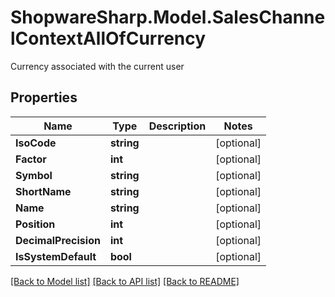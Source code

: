 # ShopwareSharp.Model.SalesChannelContextAllOfCurrency
Currency associated with the current user

## Properties

Name | Type | Description | Notes
------------ | ------------- | ------------- | -------------
**IsoCode** | **string** |  | [optional] 
**Factor** | **int** |  | [optional] 
**Symbol** | **string** |  | [optional] 
**ShortName** | **string** |  | [optional] 
**Name** | **string** |  | [optional] 
**Position** | **int** |  | [optional] 
**DecimalPrecision** | **int** |  | [optional] 
**IsSystemDefault** | **bool** |  | [optional] 

[[Back to Model list]](../../README.md#documentation-for-models) [[Back to API list]](../../README.md#documentation-for-api-endpoints) [[Back to README]](../../README.md)

